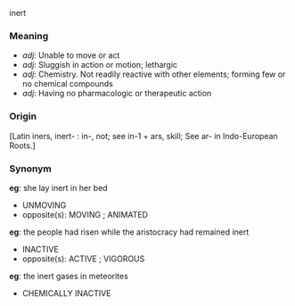 inert
### Meaning
+ _adj_: Unable to move or act
+ _adj_: Sluggish in action or motion; lethargic
+ _adj_: Chemistry. Not readily reactive with other elements; forming few or no chemical compounds
+ _adj_: Having no pharmacologic or therapeutic action

### Origin

[Latin iners, inert- : in-, not; see in-1 + ars, skill; See ar- in Indo-European Roots.]

### Synonym

__eg__: she lay inert in her bed

+ UNMOVING
+ opposite(s): MOVING ; ANIMATED

__eg__: the people had risen while the aristocracy had remained inert

+ INACTIVE
+ opposite(s): ACTIVE ; VIGOROUS

__eg__: the inert gases in meteorites

+ CHEMICALLY INACTIVE


